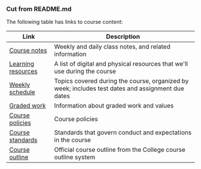 
### Cut from README.md

The following table has links to course content:

| Link | Description |
| ---- | ----------- |
| [Course notes](/bti425-2020/notes/) | Weekly and daily class notes, and related information |
| [Learning resources](/bti425-2020/resources) | A list of digital and physical resources that we'll use during the course |
| [Weekly schedule](/bti425-2020/weekly-schedule) | Topics covered during the course, organized by week; includes test dates and assignment due dates |
| [Graded work](/bti425-2020/graded-work) | Information about graded work and values |
| [Course policies](/bti425-2020/policies) | Course policies |
| [Course standards](/bti425-2020/standards) | Standards that govern conduct and expectations in the course |
| [Course outline](https://ict.senecacollege.ca/course/bti425) | Official course outline from the College course outline system |


